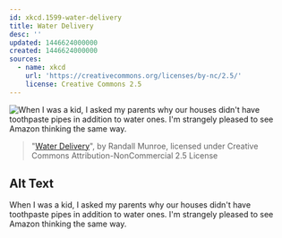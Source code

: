 ```yaml
---
id: xkcd.1599-water-delivery
title: Water Delivery
desc: ''
updated: 1446624000000
created: 1446624000000
sources:
  - name: xkcd
    url: 'https://creativecommons.org/licenses/by-nc/2.5/'
    license: Creative Commons 2.5
---
```

![When I was a kid, I asked my parents why our houses didn't have toothpaste pipes in addition to water ones. I'm strangely pleased to see Amazon thinking the same way.](https://imgs.xkcd.com/comics/water_delivery.png)
> "[Water Delivery](https://xkcd.com/1599/)", by Randall Munroe, licensed under Creative Commons Attribution-NonCommercial 2.5 License

## Alt Text
When I was a kid, I asked my parents why our houses didn't have toothpaste pipes in addition to water ones. I'm strangely pleased to see Amazon thinking the same way.
